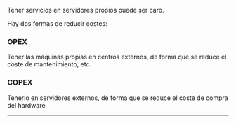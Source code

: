 Tener servicios en servidores propios puede ser caro.

Hay dos formas de reducir costes:

### OPEX

Tener las máquinas propias en centros externos, de forma que se reduce el coste de mantenimiento, etc.

### COPEX

Tenerlo en servidores externos, de forma que se reduce el coste de compra del hardware.

---

